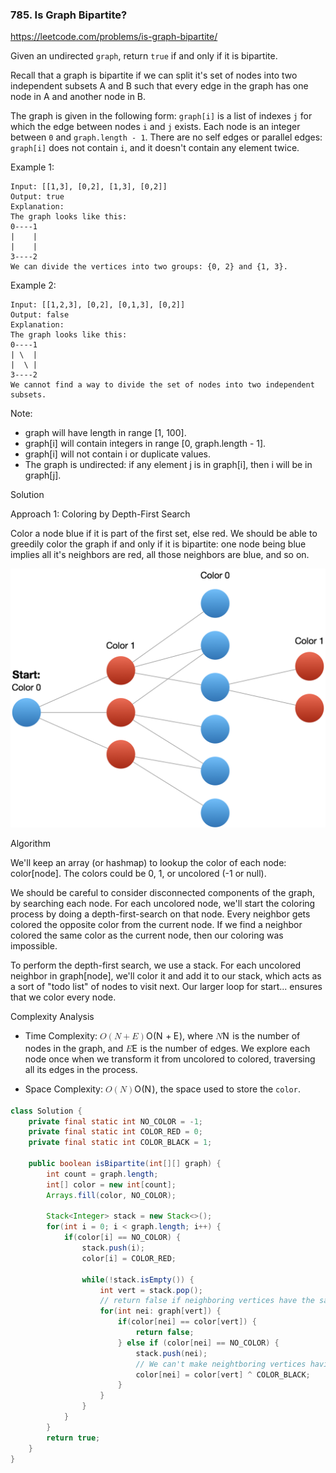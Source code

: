 ### 785. Is Graph Bipartite?

https://leetcode.com/problems/is-graph-bipartite/

Given an undirected `graph`, return `true` if and only if it is bipartite.

Recall that a graph is bipartite if we can split it's set of nodes into two independent subsets A and B such that every edge in the graph has one node in A and another node in B.

The graph is given in the following form: `graph[i]` is a list of indexes `j` for which the edge between nodes `i` and `j` exists.  Each node is an integer between `0` and `graph.length - 1`.  There are no self edges or parallel edges: `graph[i]` does not contain `i`, and it doesn't contain any element twice.

Example 1:
```
Input: [[1,3], [0,2], [1,3], [0,2]]
Output: true
Explanation: 
The graph looks like this:
0----1
|    |
|    |
3----2
We can divide the vertices into two groups: {0, 2} and {1, 3}.
```
Example 2:
```
Input: [[1,2,3], [0,2], [0,1,3], [0,2]]
Output: false
Explanation: 
The graph looks like this:
0----1
| \  |
|  \ |
3----2
We cannot find a way to divide the set of nodes into two independent subsets.
``` 

Note:

- graph will have length in range [1, 100].
- graph[i] will contain integers in range [0, graph.length - 1].
- graph[i] will not contain i or duplicate values.
- The graph is undirected: if any element j is in graph[i], then i will be in graph[j].

Solution

Approach 1: Coloring by Depth-First Search

Color a node blue if it is part of the first set, else red. We should be able to greedily color the graph if and only if it is bipartite: one node being blue implies all it's neighbors are red, all those neighbors are blue, and so on.

![](./res/color.png)

Algorithm

We'll keep an array (or hashmap) to lookup the color of each node: color[node]. The colors could be 0, 1, or uncolored (-1 or null).

We should be careful to consider disconnected components of the graph, by searching each node. For each uncolored node, we'll start the coloring process by doing a depth-first-search on that node. Every neighbor gets colored the opposite color from the current node. If we find a neighbor colored the same color as the current node, then our coloring was impossible.

To perform the depth-first search, we use a stack. For each uncolored neighbor in graph[node], we'll color it and add it to our stack, which acts as a sort of "todo list" of nodes to visit next. Our larger loop for start... ensures that we color every node.

Complexity Analysis

<ul>
<li>
<p>Time Complexity:  <span class="katex"><span class="katex-mathml"><math><semantics><mrow><mi>O</mi><mo>(</mo><mi>N</mi><mo>+</mo><mi>E</mi><mo>)</mo></mrow><annotation encoding="application/x-tex">O(N + E)</annotation></semantics></math></span><span class="katex-html" aria-hidden="true"><span class="base"><span class="strut" style="height:1em;vertical-align:-0.25em;"></span><span class="mord mathdefault" style="margin-right:0.02778em;">O</span><span class="mopen">(</span><span class="mord mathdefault" style="margin-right:0.10903em;">N</span><span class="mspace" style="margin-right:0.2222222222222222em;"></span><span class="mbin">+</span><span class="mspace" style="margin-right:0.2222222222222222em;"></span></span><span class="base"><span class="strut" style="height:1em;vertical-align:-0.25em;"></span><span class="mord mathdefault" style="margin-right:0.05764em;">E</span><span class="mclose">)</span></span></span></span>, where <span class="katex"><span class="katex-mathml"><math><semantics><mrow><mi>N</mi></mrow><annotation encoding="application/x-tex">N</annotation></semantics></math></span><span class="katex-html" aria-hidden="true"><span class="base"><span class="strut" style="height:0.68333em;vertical-align:0em;"></span><span class="mord mathdefault" style="margin-right:0.10903em;">N</span></span></span></span> is the number of nodes in the graph, and <span class="katex"><span class="katex-mathml"><math><semantics><mrow><mi>E</mi></mrow><annotation encoding="application/x-tex">E</annotation></semantics></math></span><span class="katex-html" aria-hidden="true"><span class="base"><span class="strut" style="height:0.68333em;vertical-align:0em;"></span><span class="mord mathdefault" style="margin-right:0.05764em;">E</span></span></span></span> is the number of edges.  We explore each node once when we transform it from uncolored to colored, traversing all its edges in the process.</p>
</li>
<li>
<p>Space Complexity:  <span class="katex"><span class="katex-mathml"><math><semantics><mrow><mi>O</mi><mo>(</mo><mi>N</mi><mo>)</mo></mrow><annotation encoding="application/x-tex">O(N)</annotation></semantics></math></span><span class="katex-html" aria-hidden="true"><span class="base"><span class="strut" style="height:1em;vertical-align:-0.25em;"></span><span class="mord mathdefault" style="margin-right:0.02778em;">O</span><span class="mopen">(</span><span class="mord mathdefault" style="margin-right:0.10903em;">N</span><span class="mclose">)</span></span></span></span>, the space used to store the <code>color</code>.</p>
</li>
</ul>

```java
class Solution {
    private final static int NO_COLOR = -1;
    private final static int COLOR_RED = 0;
    private final static int COLOR_BLACK = 1;

    public boolean isBipartite(int[][] graph) {
        int count = graph.length;
        int[] color = new int[count];
        Arrays.fill(color, NO_COLOR);
        
        Stack<Integer> stack = new Stack<>();
        for(int i = 0; i < graph.length; i++) {
            if(color[i] == NO_COLOR) {
                stack.push(i);
                color[i] = COLOR_RED;
                
                while(!stack.isEmpty()) {
                    int vert = stack.pop();
                    // return false if neighboring vertices have the same color
                    for(int nei: graph[vert]) {
                        if(color[nei] == color[vert]) {
                            return false;
                        } else if (color[nei] == NO_COLOR) {
                            stack.push(nei);
                            // We can't make neightboring vertices having the same color
                            color[nei] = color[vert] ^ COLOR_BLACK;
                        }
                    }
                }
            }
        }
        return true;
    }
}
```
